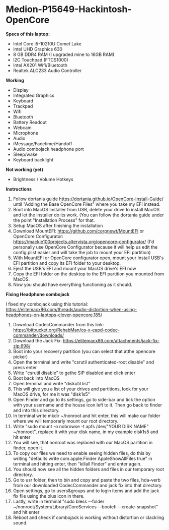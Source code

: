 # Medion-P15649-Hackintosh-OpenCore

**Specs of this laptop:**
* Intel Core i5-10210U Comet Lake
* Intel UHD Graphics 630
* 8 GB DDR4 RAM (I upgraded mine to 16GB RAM)
* I2C Touchpad (FTCS1000)
* Intel AX201 Wifi/Bluetooth
* Realtek ALC233 Audio Controller

**Working**
* Display
* Integrated Graphics
* Keyboard
* Trackpad
* Wifi
* Bluetooth
* Battery Readout
* Webcam
* Microphone
* Audio
* iMessage/Facetime/Handoff
* Audio combojack headphone port
* Sleep/wake
* Keyboard backlight

**Not working (yet)**
* Brightness / Volume Hotkeys

**Instructions**

1. Follow dortania guide https://dortania.github.io/OpenCore-Install-Guide/ until "Adding the Base OpenCore Files" where you take my EFI instead. 
2. Boot into MacOS Installer from USB, delete your drive to install MacOS and let the installer do its work. (You can follow the dortania guide under the point "Installation Process" for that.
3. Setup MacOS after finishing the installation
4. Download MountEFI: https://github.com/corpnewt/MountEFI or OpenCore Configurator: https://mackie100projects.altervista.org/opencore-configurator/ (I'd personally use OpenCore Configurator because it will help us edit the config.plist easier and will take the job to mount your EFI partition)
5. With MountEFI or OpenCore configurator open, mount your Install USB's EFI partition and copy its EFI folder to your desktop.
6. Eject the USB's EFI and mount your MacOS drive's EFI now
7. Copy the EFI folder on the desktop to the EFI partition you mounted from MacOS.
8. Now you should have everything functioning as it should.

**Fixing Headphone combojack**

I fixed my combojack using this tutorial: https://elitemacx86.com/threads/audio-distortion-when-using-headphones-on-laptops-clover-opencore.185/

1. Download CodecCommander from this link: https://bitbucket.org/RehabMan/os-x-eapd-codec-commander/downloads/
2. Download the Jack Fix: https://elitemacx86.com/attachments/jack-fix-zip.698/
3. Boot into your recovery partition (you can select that atthe opencore picker)
4. Open the terminal and write "csrutil authenticated-root disable" and press enter
5. Write "csrutil disable" to gethe SIP disabled and click enter
6. Boot back into MacOS
7. Open terminal and write "diskutil list"
8. This will give you a list of your drives and partitions, look for your MacOS drive, for me it was "disk1s5"
9. Open Finder and go to its settings, go to side-bar and tick the option with your username and the house icon left to it. Then go back to finder and into this directory. 
10. In terminal write mkdir ~/nonroot and hit enter, this will make our folder where we will temporarly mount our root directory.
11. Write "sudo mount -o nobrowse -t apfs /dev/"YOUR DISK NAME" ~/nonroot", replace it with your disk name, in my example disk1s5 and hit enter
12. You will see, that nonroot was replaced with our MacOS partition in finder, open it.
13. To copy our files we need to enable seeing hidden files, do this by writing "defaults write com.apple.Finder AppleShowAllFiles true" in terminal and hitting enter, then "killall Finder" and enter again.
14. You should now see all the hidden folders and files in our temporary root directory.
15. Go to usr folder, then to bin and copy and paste the two files, hda-verb from our downloaded CodecCommander and jack fix into that directory.
16. Open settings, go to users&groups and to login items and add the jack fix file using the plus icon in there.
17. Lastly, write in terminal "sudo bless --folder ~/nonroot/System/Library/CoreServices --bootefi --create-snapshot" and hit enter
18. Reboot and check if combojack is working without distortion or clackling sound.
